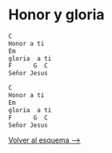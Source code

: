 # Honor y gloria 

```bash
C
Honor a ti
Em
gloria  a ti
F      G  C
Señor Jesus

C
Honor a ti
Em
gloria  a ti
F      G  C
Señor Jesus
```

[Volver al esquema -->](../jueves_santo.md)

